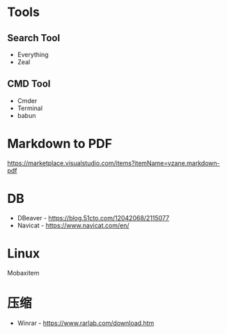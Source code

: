 # Tools

## Search Tool
* Everything
* Zeal

## CMD Tool
* Cmder
* Terminal
* babun

# Markdown to PDF
https://marketplace.visualstudio.com/items?itemName=yzane.markdown-pdf


# DB
* DBeaver - https://blog.51cto.com/12042068/2115077
* Navicat - https://www.navicat.com/en/


# Linux
Mobaxitem


# 压缩

* Winrar - https://www.rarlab.com/download.htm
